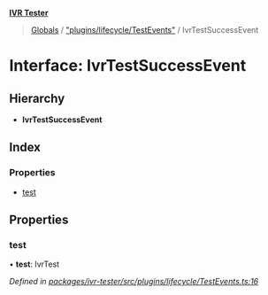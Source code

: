 **[IVR Tester](../README.md)**

> [Globals](../README.md) / ["plugins/lifecycle/TestEvents"](../modules/_plugins_lifecycle_testevents_.md) / IvrTestSuccessEvent

# Interface: IvrTestSuccessEvent

## Hierarchy

* **IvrTestSuccessEvent**

## Index

### Properties

* [test](_plugins_lifecycle_testevents_.ivrtestsuccessevent.md#test)

## Properties

### test

•  **test**: IvrTest

*Defined in [packages/ivr-tester/src/plugins/lifecycle/TestEvents.ts:16](https://github.com/SketchingDev/ivr-tester/blob/86cd37b/packages/ivr-tester/src/plugins/lifecycle/TestEvents.ts#L16)*
